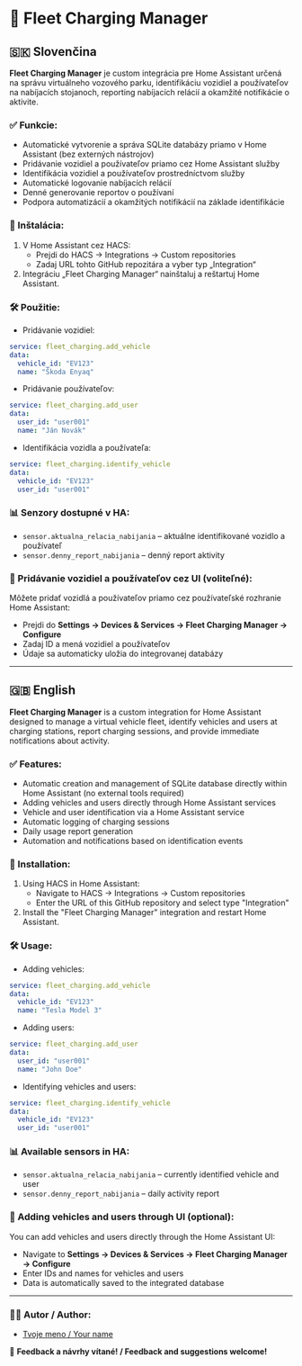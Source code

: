 # 🚗 Fleet Charging Manager

## 🇸🇰 Slovenčina

**Fleet Charging Manager** je custom integrácia pre Home Assistant určená na správu virtuálneho vozového parku, identifikáciu vozidiel a používateľov na nabíjacích stojanoch, reporting nabíjacích relácií a okamžité notifikácie o aktivite.

### ✅ Funkcie:
- Automatické vytvorenie a správa SQLite databázy priamo v Home Assistant (bez externých nástrojov)
- Pridávanie vozidiel a používateľov priamo cez Home Assistant služby
- Identifikácia vozidiel a používateľov prostredníctvom služby
- Automatické logovanie nabíjacích relácií
- Denné generovanie reportov o používaní
- Podpora automatizácií a okamžitých notifikácií na základe identifikácie

### 📂 Inštalácia:
1. V Home Assistant cez HACS:
   - Prejdi do HACS → Integrations → Custom repositories
   - Zadaj URL tohto GitHub repozitára a vyber typ „Integration“
2. Integráciu „Fleet Charging Manager“ nainštaluj a reštartuj Home Assistant.

### 🛠️ Použitie:
- Pridávanie vozidiel:
```yaml
service: fleet_charging.add_vehicle
data:
  vehicle_id: "EV123"
  name: "Škoda Enyaq"
```

- Pridávanie používateľov:
```yaml
service: fleet_charging.add_user
data:
  user_id: "user001"
  name: "Ján Novák"
```

- Identifikácia vozidla a používateľa:
```yaml
service: fleet_charging.identify_vehicle
data:
  vehicle_id: "EV123"
  user_id: "user001"
```

### 📊 Senzory dostupné v HA:
- `sensor.aktualna_relacia_nabijania` – aktuálne identifikované vozidlo a používateľ
- `sensor.denny_report_nabijania` – denný report aktivity

### 🚀 Pridávanie vozidiel a používateľov cez UI (voliteľné):
Môžete pridať vozidlá a používateľov priamo cez používateľské rozhranie Home Assistant:

- Prejdi do **Settings → Devices & Services → Fleet Charging Manager → Configure**
- Zadaj ID a mená vozidiel a používateľov
- Údaje sa automaticky uložia do integrovanej databázy

---

## 🇬🇧 English

**Fleet Charging Manager** is a custom integration for Home Assistant designed to manage a virtual vehicle fleet, identify vehicles and users at charging stations, report charging sessions, and provide immediate notifications about activity.

### ✅ Features:
- Automatic creation and management of SQLite database directly within Home Assistant (no external tools required)
- Adding vehicles and users directly through Home Assistant services
- Vehicle and user identification via a Home Assistant service
- Automatic logging of charging sessions
- Daily usage report generation
- Automation and notifications based on identification events

### 📂 Installation:
1. Using HACS in Home Assistant:
   - Navigate to HACS → Integrations → Custom repositories
   - Enter the URL of this GitHub repository and select type "Integration"
2. Install the "Fleet Charging Manager" integration and restart Home Assistant.

### 🛠️ Usage:
- Adding vehicles:
```yaml
service: fleet_charging.add_vehicle
data:
  vehicle_id: "EV123"
  name: "Tesla Model 3"
```

- Adding users:
```yaml
service: fleet_charging.add_user
data:
  user_id: "user001"
  name: "John Doe"
```

- Identifying vehicles and users:
```yaml
service: fleet_charging.identify_vehicle
data:
  vehicle_id: "EV123"
  user_id: "user001"
```

### 📊 Available sensors in HA:
- `sensor.aktualna_relacia_nabijania` – currently identified vehicle and user
- `sensor.denny_report_nabijania` – daily activity report

### 🚀 Adding vehicles and users through UI (optional):
You can add vehicles and users directly through the Home Assistant UI:

- Navigate to **Settings → Devices & Services → Fleet Charging Manager → Configure**
- Enter IDs and names for vehicles and users
- Data is automatically saved to the integrated database

---

### 🧑‍💻 Autor / Author:

- [Tvoje meno / Your name](https://github.com/tvojGithub)

📌 **Feedback a návrhy vítané! / Feedback and suggestions welcome!**



